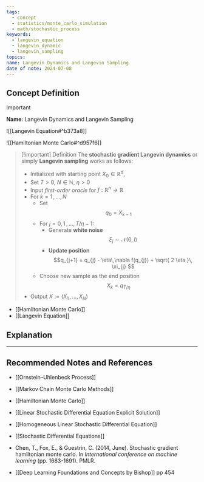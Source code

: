 ```yaml
---
tags:
  - concept
  - statistics/monte_carlo_simulation
  - math/stochastic_process
keywords:
  - langevin_equation
  - langevin_dynamic
  - langevin_sampling
topics: 
name: Langevin Dynamics and Langevin Sampling
date of note: 2024-07-08
---
```


## Concept Definition

>[!important]
>**Name**: Langevin Dynamics and Langevin Sampling

![[Langevin Equation#^b373a8]]


![[Hamiltonian Monte Carlo#^d957f6]]


>[!important] Definition
>The **stochastic gradient Langevin dynamics** or simply **Langevin sampling** works as follows:
>- Initialized with starting point $X_{0} \in \mathbb{R}^d$, 
>- Set $T >0$, $N \in \mathbb{N}$, $\eta >0$
>- Input *first-order oracle* for $f:\mathbb{R}^n \to \mathbb{R}$
>- For $k = 1 \,{,}\ldots{,}\, N$ 
>	- Set $$q_{0} = X_{k-1}$$
>	- For $j = 0, 1 \,{,}\ldots{,}\,  T/\eta -1$:
>		- Generate **white noise** $$\xi_{j} \sim \mathcal{N}(0, I)$$
>		- **Update position** $$q_{j+1} = q_{j} - \eta\,\nabla f(q_{j}) + \sqrt{ 2 \eta }\, \xi_{j} $$
>	- Choose new sample as the end position$$X_{k} = q_{T / \eta}$$
>- Output $X := \left(X_{1} \,{,}\ldots{,}\,X_{N}\right)$

- [[Hamiltonian Monte Carlo]]
- [[Langevin Equation]]


## Explanation





-----------
##  Recommended Notes and References


- [[Ornstein–Uhlenbeck Process]]

- [[Markov Chain Monte Carlo Methods]]
- [[Hamiltonian Monte Carlo]]




- [[Linear Stochastic Differential Equation Explicit Solution]]
- [[Homogeneous Linear Stochastic Differential Equation]]
- [[Stochastic Differential Equations]]




- Chen, T., Fox, E., & Guestrin, C. (2014, June). Stochastic gradient hamiltonian monte carlo. In _International conference on machine learning_ (pp. 1683-1691). PMLR.
- [[Deep Learning Foundations and Concepts by Bishop]] pp 454 